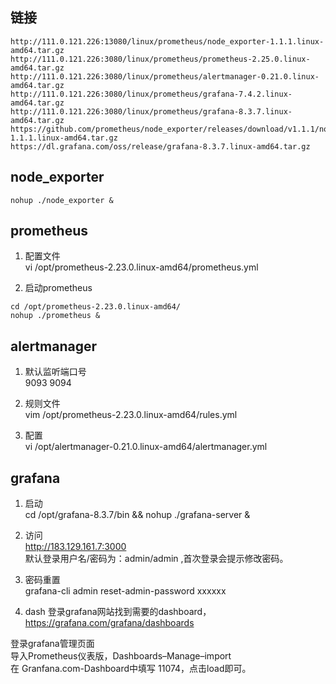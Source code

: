 ## 链接
```
http://111.0.121.226:13080/linux/prometheus/node_exporter-1.1.1.linux-amd64.tar.gz
http://111.0.121.226:3080/linux/prometheus/prometheus-2.25.0.linux-amd64.tar.gz
http://111.0.121.226:3080/linux/prometheus/alertmanager-0.21.0.linux-amd64.tar.gz
http://111.0.121.226:3080/linux/prometheus/grafana-7.4.2.linux-amd64.tar.gz
http://111.0.121.226:3080/linux/prometheus/grafana-8.3.7.linux-amd64.tar.gz
https://github.com/prometheus/node_exporter/releases/download/v1.1.1/node_exporter-1.1.1.linux-amd64.tar.gz
https://dl.grafana.com/oss/release/grafana-8.3.7.linux-amd64.tar.gz
```

## node_exporter
```
nohup ./node_exporter &
```

## prometheus
1. 配置文件  
vi /opt/prometheus-2.23.0.linux-amd64/prometheus.yml

2. 启动prometheus  
```
cd /opt/prometheus-2.23.0.linux-amd64/
nohup ./prometheus &  
```

## alertmanager
1. 默认监听端口号  
9093 9094  

2. 规则文件   
vim /opt/prometheus-2.23.0.linux-amd64/rules.yml  

3. 配置  
vi /opt/alertmanager-0.21.0.linux-amd64/alertmanager.yml  

## grafana
1. 启动  
cd /opt/grafana-8.3.7/bin && nohup ./grafana-server &   

2. 访问   
http://183.129.161.7:3000   
默认登录用户名/密码为：admin/admin ,首次登录会提示修改密码。  

3. 密码重置  
grafana-cli admin reset-admin-password xxxxxx    

4. dash 
登录grafana网站找到需要的dashboard，  
https://grafana.com/grafana/dashboards  

登录grafana管理页面  
导入Prometheus仪表版，Dashboards–Manage–import  
在 Granfana.com-Dashboard中填写 11074，点击load即可。  
